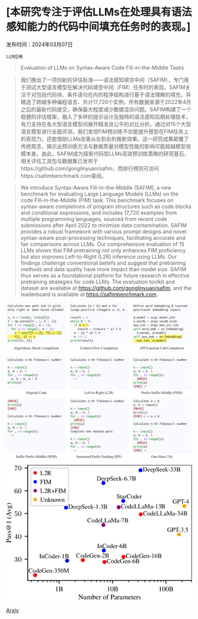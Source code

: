 # [本研究专注于评估LLMs在处理具有语法感知能力的代码中间填充任务时的表现。]

发布时间：2024年03月07日

`LLM应用`

> Evaluation of LLMs on Syntax-Aware Code Fill-in-the-Middle Tasks

> 我们推出了一项创新的评估标准——语法感知填空中间（SAFIM），专门用于测试大型语言模型在解决代码填空中间（FIM）任务时的表现。SAFIM关注于对包括代码块、条件语句在内的程序结构进行基于语法理解的填充，并精选了跨越多种编程语言、共计17,720个实例，所有数据来源于2022年4月之后的最新代码提交，确保最大程度减少数据混杂问题。SAFIM构建了一个稳健的评估框架，融入了多样的提示设计及独特的语法感知后期处理技术，有力支持在各大型语言模型间展开精准且公平的对比分析。通过对15个大型语言模型进行全面评测，我们发现FIM预训练不仅能提升模型在FIM任务上的表现力，还能借助LLMs改善从左到右的推断效果。这一研究成果颠覆了传统观念，揭示出预训练方法与数据质量对模型性能的影响可能超越模型规模本身。由此，SAFIM成为探索代码型LLMs高效预训练策略的研究基石，相关评估工具包与数据集已发布于https://github.com/gonglinyuan/safim，而排行榜则可访问https://safimbenchmark.com查阅。

> We introduce Syntax-Aware Fill-In-the-Middle (SAFIM), a new benchmark for evaluating Large Language Models (LLMs) on the code Fill-in-the-Middle (FIM) task. This benchmark focuses on syntax-aware completions of program structures such as code blocks and conditional expressions, and includes 17,720 examples from multiple programming languages, sourced from recent code submissions after April 2022 to minimize data contamination. SAFIM provides a robust framework with various prompt designs and novel syntax-aware post-processing techniques, facilitating accurate and fair comparisons across LLMs. Our comprehensive evaluation of 15 LLMs shows that FIM pretraining not only enhances FIM proficiency but also improves Left-to-Right (L2R) inference using LLMs. Our findings challenge conventional beliefs and suggest that pretraining methods and data quality have more impact than model size. SAFIM thus serves as a foundational platform for future research in effective pretraining strategies for code LLMs. The evaluation toolkit and dataset are available at https://github.com/gonglinyuan/safim, and the leaderboard is available at https://safimbenchmark.com.

![本研究专注于评估LLMs在处理具有语法感知能力的代码中间填充任务时的表现。](../../../paper_images/2403.04814/x1.png)

![本研究专注于评估LLMs在处理具有语法感知能力的代码中间填充任务时的表现。](../../../paper_images/2403.04814/x2.png)

![本研究专注于评估LLMs在处理具有语法感知能力的代码中间填充任务时的表现。](../../../paper_images/2403.04814/x3.png)

[Arxiv](https://arxiv.org/abs/2403.04814)